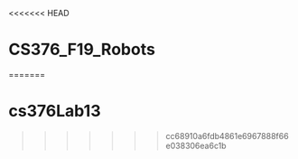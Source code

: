 <<<<<<< HEAD
# CS376_F19_Robots
=======
# cs376Lab13
>>>>>>> cc68910a6fdb4861e6967888f66e038306ea6c1b
